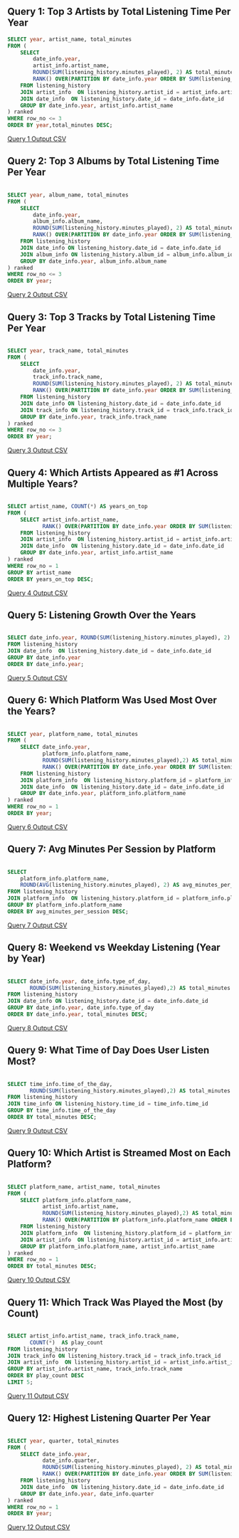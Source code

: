 ## Query 1: Top 3 Artists by Total Listening Time Per Year

```sql
SELECT year, artist_name, total_minutes
FROM (
    SELECT 
        date_info.year,
        artist_info.artist_name,
        ROUND(SUM(listening_history.minutes_played), 2) AS total_minutes,
        RANK() OVER(PARTITION BY date_info.year ORDER BY SUM(listening_history.minutes_played) DESC) AS row_no
    FROM listening_history 
    JOIN artist_info  ON listening_history.artist_id = artist_info.artist_id
    JOIN date_info  ON listening_history.date_id = date_info.date_id
    GROUP BY date_info.year, artist_info.artist_name
) ranked
WHERE row_no <= 3
ORDER BY year,total_minutes DESC;

```
[Query 1 Output CSV](../sql_results/q1_top_artists.csv)  

## Query 2: Top 3 Albums by Total Listening Time Per Year

```sql

SELECT year, album_name, total_minutes 
FROM (
    SELECT 
        date_info.year,
        album_info.album_name,
        ROUND(SUM(listening_history.minutes_played), 2) AS total_minutes,
        RANK() OVER(PARTITION BY date_info.year ORDER BY SUM(listening_history.minutes_played) DESC) AS row_no 
    FROM listening_history
    JOIN date_info ON listening_history.date_id = date_info.date_id
    JOIN album_info ON listening_history.album_id = album_info.album_id
    GROUP BY date_info.year, album_info.album_name
) ranked 
WHERE row_no <= 3
ORDER BY year;

```
[Query 2 Output CSV](../sql_results/q2_top_albums.csv)  


## Query 3: Top 3 Tracks by Total Listening Time Per Year

```sql

SELECT year, track_name, total_minutes
FROM (
    SELECT 
        date_info.year, 
        track_info.track_name,
        ROUND(SUM(listening_history.minutes_played), 2) AS total_minutes,
        RANK() OVER(PARTITION BY date_info.year ORDER BY SUM(listening_history.minutes_played) DESC) AS row_no
    FROM listening_history
    JOIN date_info ON listening_history.date_id = date_info.date_id
    JOIN track_info ON listening_history.track_id = track_info.track_id
    GROUP BY date_info.year, track_info.track_name
) ranked
WHERE row_no <= 3 
ORDER BY year;

```
[Query 3 Output CSV](../sql_results/q3_top_tracks.csv) 

## Query 4: Which Artists Appeared as #1 Across Multiple Years?

```sql

SELECT artist_name, COUNT(*) AS years_on_top
FROM (
    SELECT artist_info.artist_name,
           RANK() OVER(PARTITION BY date_info.year ORDER BY SUM(listening_history.minutes_played) DESC) AS row_no
    FROM listening_history
    JOIN artist_info  ON listening_history.artist_id = artist_info.artist_id
    JOIN date_info  ON listening_history.date_id = date_info.date_id
    GROUP BY date_info.year, artist_info.artist_name
) ranked 
WHERE row_no = 1
GROUP BY artist_name
ORDER BY years_on_top DESC;

```
[Query 4 Output CSV](../sql_results/q4_#1_artist.csv)

## Query 5: Listening Growth Over the Years

```sql

SELECT date_info.year, ROUND(SUM(listening_history.minutes_played), 2) AS total_minutes
FROM listening_history 
JOIN date_info  ON listening_history.date_id = date_info.date_id
GROUP BY date_info.year
ORDER BY date_info.year;

```
[Query 5 Output CSV](../sql_results/q5_listening_growth.csv)  

## Query 6: Which Platform Was Used Most Over the Years?

```sql

SELECT year, platform_name, total_minutes
FROM (
    SELECT date_info.year,
           platform_info.platform_name,
           ROUND(SUM(listening_history.minutes_played),2) AS total_minutes,
           RANK() OVER(PARTITION BY date_info.year ORDER BY SUM(listening_history.minutes_played) DESC) AS row_no
    FROM listening_history
    JOIN platform_info  ON listening_history.platform_id = platform_info.platform_id
    JOIN date_info  ON listening_history.date_id = date_info.date_id
    GROUP BY date_info.year, platform_info.platform_name
) ranked 
WHERE row_no = 1
ORDER BY year;

```
[Query 6 Output CSV](../sql_results/q6_most_used_platform.csv)  

## Query 7: Avg Minutes Per Session by Platform

```sql

SELECT 
    platform_info.platform_name,
    ROUND(AVG(listening_history.minutes_played), 2) AS avg_minutes_per_session
FROM listening_history 
JOIN platform_info  ON listening_history.platform_id = platform_info.platform_id
GROUP BY platform_info.platform_name
ORDER BY avg_minutes_per_session DESC;

```
[Query 7 Output CSV](../sql_results/q7_avg_min_per_session.csv)  

## Query 8: Weekend vs Weekday Listening (Year by Year)

```sql

SELECT date_info.year, date_info.type_of_day,
       ROUND(SUM(listening_history.minutes_played),2) AS total_minutes
FROM listening_history
JOIN date_info ON listening_history.date_id = date_info.date_id
GROUP BY date_info.year, date_info.type_of_day
ORDER BY date_info.year, total_minutes DESC;


```
[Query 8 Output CSV](../sql_results/q8_weekday_vs_weekend.csv)  

## Query 9: What Time of Day Does User Listen Most?

```sql

SELECT time_info.time_of_the_day,
       ROUND(SUM(listening_history.minutes_played),2) AS total_minutes
FROM listening_history
JOIN time_info ON listening_history.time_id = time_info.time_id
GROUP BY time_info.time_of_the_day
ORDER BY total_minutes DESC;


```
[Query 9 Output CSV](../sql_results/q9_time_of_the_day.csv)  

## Query 10: Which Artist is Streamed Most on Each Platform?

```sql

SELECT platform_name, artist_name, total_minutes
FROM (
    SELECT platform_info.platform_name,
           artist_info.artist_name,
           ROUND(SUM(listening_history.minutes_played),2) AS total_minutes,
           RANK() OVER(PARTITION BY platform_info.platform_name ORDER BY SUM(listening_history.minutes_played) DESC ) AS row_no
    FROM listening_history
    JOIN platform_info  ON listening_history.platform_id = platform_info.platform_id
    JOIN artist_info  ON listening_history.artist_id = artist_info.artist_id
    GROUP BY platform_info.platform_name, artist_info.artist_name
) ranked
WHERE row_no = 1
ORDER BY total_minutes DESC;

```
 [Query 10 Output CSV](../sql_results/q10_top_artists_by_platform.csv)  

## Query 11: Which Track Was Played the Most (by Count)

```sql

SELECT artist_info.artist_name, track_info.track_name,
       COUNT(*)  AS play_count
FROM listening_history
JOIN track_info ON listening_history.track_id = track_info.track_id
JOIN artist_info  ON listening_history.artist_id = artist_info.artist_id
GROUP BY artist_info.artist_name, track_info.track_name
ORDER BY play_count DESC 
LIMIT 5;

```
 [Query 11 Output CSV](../sql_results/q11_top_tracks_count.csv)  

## Query 12: Highest Listening Quarter Per Year

```sql

SELECT year, quarter, total_minutes
FROM (
    SELECT date_info.year,
           date_info.quarter,
           ROUND(SUM(listening_history.minutes_played), 2) AS total_minutes,
           RANK() OVER(PARTITION BY date_info.year ORDER BY SUM(listening_history.minutes_played) DESC) AS row_no
    FROM listening_history 
    JOIN date_info  ON listening_history.date_id = date_info.date_id
    GROUP BY date_info.year, date_info.quarter
) ranked 
WHERE row_no = 1
ORDER BY year;

```
[Query 12 Output CSV](../sql_results/q12_highest_listening_quater.csv)  
